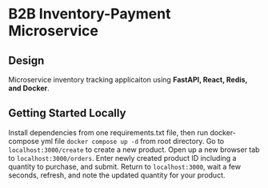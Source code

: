 # B2B Inventory-Payment Microservice

## Design
Microservice inventory tracking applicaiton using
**FastAPI, React, Redis, and Docker**.

## Getting Started Locally

Install dependencies from one requirements.txt file, then run docker-compose yml file `docker compose up -d` from root directory.
Go to `localhost:3000/create` to create a new product. Open up a new browser tab to `localhost:3000/orders`. Enter newly created product ID including a quantity to purchase, and submit. Return to `localhost:3000`, wait a few seconds, refresh, and note the updated quantity for your product.

